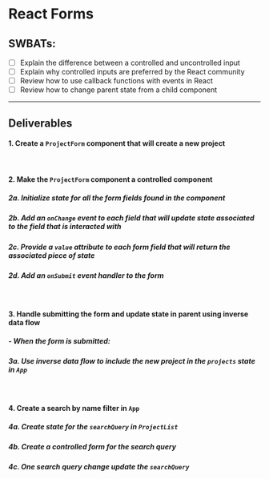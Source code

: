 # React Forms

## SWBATs:

- [ ] Explain the difference between a controlled and uncontrolled input
- [ ] Explain why controlled inputs are preferred by the React community
- [ ] Review how to use callback functions with events in React
- [ ] Review how to change parent state from a child component

---

## Deliverables



#### 1. Create a `ProjectForm` component that will create a new project

<br />

#### 2. Make the `ProjectForm` component a controlled component

##### 2a. Initialize state for all the form fields found in the component

##### 2b. Add an `onChange` event to each field that will update state associated to the field that is interacted with

##### 2c.  Provide a `value` attribute to each form field that will return the associated piece of state

##### 2d.  Add an `onSubmit` event handler to the form



<br />

#### 3. Handle submitting the form and update state in parent using inverse data flow

##### - When the form is submitted:

##### 3a. Use inverse data flow to include the new project in the `projects` state in `App`

<br />

#### 4. Create a search by name filter in `App`
##### 4a. Create state for the `searchQuery` in `ProjectList`
##### 4b. Create a controlled form for the search query
##### 4c. One search query change update the `searchQuery`